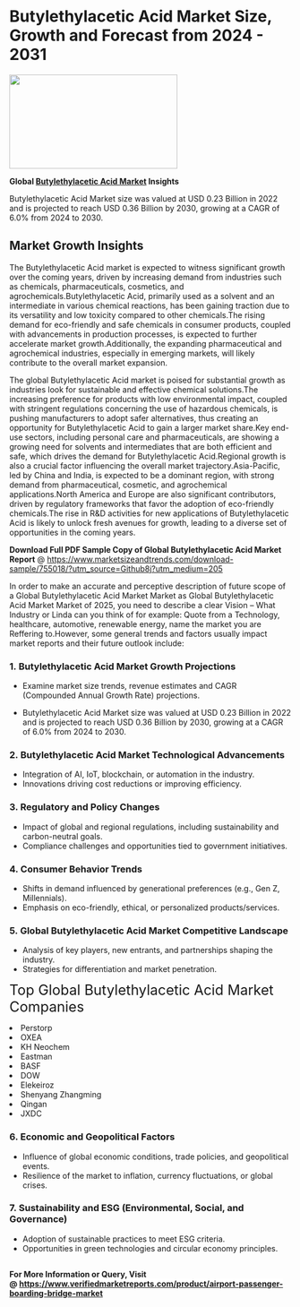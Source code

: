 <H1>Butylethylacetic Acid Market Size, Growth and Forecast from 2024 - 2031</H1><img class="aligncenter size-medium wp-image-584254" src="https://thirdeyenews.in/wp-content/uploads/2024/09/Global-Market-Research-300x168.jpeg" alt="" width="300" height="168" /><p><strong>Global&nbsp;<a href="https://www.marketsizeandtrends.com/download-sample/755018/?utm_source=Github8j?utm_medium=205">Butylethylacetic Acid Market</a> Insights</strong></p><p>Butylethylacetic Acid Market size was valued at USD 0.23 Billion in 2022 and is projected to reach USD 0.36 Billion by 2030, growing at a CAGR of 6.0% from 2024 to 2030.</p><p><h2>Market Growth Insights</h2> <p>The Butylethylacetic Acid market is expected to witness significant growth over the coming years, driven by increasing demand from industries such as chemicals, pharmaceuticals, cosmetics, and agrochemicals.Butylethylacetic Acid, primarily used as a solvent and an intermediate in various chemical reactions, has been gaining traction due to its versatility and low toxicity compared to other chemicals.The rising demand for eco-friendly and safe chemicals in consumer products, coupled with advancements in production processes, is expected to further accelerate market growth.Additionally, the expanding pharmaceutical and agrochemical industries, especially in emerging markets, will likely contribute to the overall market expansion.</p> <p></p> <p>The global Butylethylacetic Acid market is poised for substantial growth as industries look for sustainable and effective chemical solutions.The increasing preference for products with low environmental impact, coupled with stringent regulations concerning the use of hazardous chemicals, is pushing manufacturers to adopt safer alternatives, thus creating an opportunity for Butylethylacetic Acid to gain a larger market share.Key end-use sectors, including personal care and pharmaceuticals, are showing a growing need for solvents and intermediates that are both efficient and safe, which drives the demand for Butylethylacetic Acid.Regional growth is also a crucial factor influencing the overall market trajectory.Asia-Pacific, led by China and India, is expected to be a dominant region, with strong demand from pharmaceutical, cosmetic, and agrochemical applications.North America and Europe are also significant contributors, driven by regulatory frameworks that favor the adoption of eco-friendly chemicals.The rise in R&D activities for new applications of Butylethylacetic Acid is likely to unlock fresh avenues for growth, leading to a diverse set of opportunities in the coming years.</p> <p></p><p><span class=""><strong>Download Full PDF Sample Copy of Global Butylethylacetic Acid Market Report</strong> @ <a href="https://www.marketsizeandtrends.com/download-sample/755018/?utm_source=Github8j?utm_medium=205" target="_blank">https://www.marketsizeandtrends.com/download-sample/755018/?utm_source=Github8j?utm_medium=205</a></span></p><p>In order to make an accurate and perceptive description of future scope of a Global&nbsp;Butylethylacetic Acid Market Market as Global&nbsp;Butylethylacetic Acid Market Market of 2025, you need to describe a clear Vision &ndash; What Industry or Linda can you think of for example: Quote from a Technology, healthcare, automotive, renewable energy, name the market you are Reffering to.However, some general trends and factors usually impact market reports and their future outlook include:</p><h3>1.&nbsp;<strong>Butylethylacetic Acid Market Growth Projections</strong></h3><ul><li>Examine market size trends, revenue estimates and CAGR (Compounded Annual Growth Rate) projections.</li><li><p>Butylethylacetic Acid Market size was valued at USD 0.23 Billion in 2022 and is projected to reach USD 0.36 Billion by 2030, growing at a CAGR of 6.0% from 2024 to 2030.</p></li></ul><h3>2.&nbsp;<strong>Butylethylacetic Acid Market Technological Advancements</strong></h3><ul><li>Integration of AI, IoT, blockchain, or automation in the industry.</li><li>Innovations driving cost reductions or improving efficiency.</li></ul><h3>3.&nbsp;<strong>Regulatory and Policy Changes</strong></h3><ul><li>Impact of global and regional regulations, including sustainability and carbon-neutral goals.</li><li>Compliance challenges and opportunities tied to government initiatives.</li></ul><h3>4.&nbsp;<strong>Consumer Behavior Trends</strong></h3><ul><li>Shifts in demand influenced by generational preferences (e.g., Gen Z, Millennials).</li><li>Emphasis on eco-friendly, ethical, or personalized products/services.</li></ul><h3>5.&nbsp;<strong>Global Butylethylacetic Acid Market Competitive Landscape</strong></h3><ul><li>Analysis of key players, new entrants, and partnerships shaping the industry.</li><li>Strategies for differentiation and market penetration.</li></ul><p data-pm-slice="1 1 []"><span style="color: inherit; font-family: inherit; font-size: 25px;">Top Global Butylethylacetic Acid Market Companies</span></p><div class="" data-test-id=""><p><li>Perstorp</li><li> OXEA</li><li> KH Neochem</li><li> Eastman</li><li> BASF</li><li> DOW</li><li> Elekeiroz</li><li> Shenyang Zhangming</li><li> Qingan</li><li> JXDC</li></p></div><h3>6.&nbsp;<strong>Economic and Geopolitical Factors</strong></h3><ul><li>Influence of global economic conditions, trade policies, and geopolitical events.</li><li>Resilience of the market to inflation, currency fluctuations, or global crises.</li></ul><h3>7.&nbsp;<strong>Sustainability and ESG (Environmental, Social, and Governance)</strong></h3><ul><li>Adoption of sustainable practices to meet ESG criteria.</li><li>Opportunities in green technologies and circular economy principles.</li></ul><h2><strong style="font-size: 14px;">For More Information or Query, Visit @&nbsp;</strong><a style="background-color: #ffffff; font-size: 14px;" href="https://www.marketsizeandtrends.com/report/butylethylacetic-acid-market/" target="_blank">https://www.verifiedmarketreports.com/product/airport-passenger-boarding-bridge-market</a></h2>